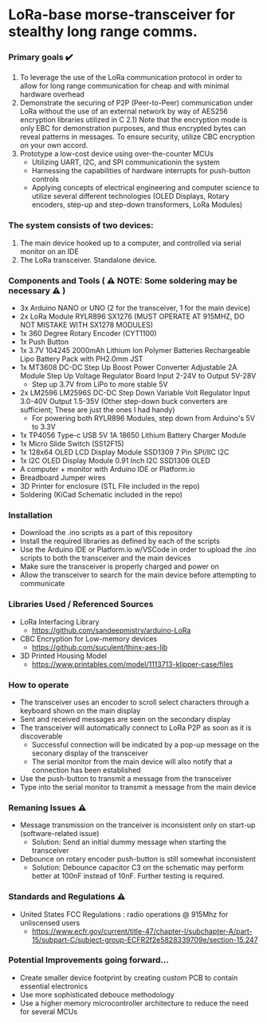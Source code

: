 # LoRa-base morse-transceiver for stealthy long range comms.

### Primary goals ✔️
1) To leverage the use of the LoRa communication protocol in order to allow for long range communication for cheap and with minimal hardware overhead
2) Demonstrate the securing of P2P (Peer-to-Peer) communication under LoRa without the use of an external network by way of AES256 encryption libraries utilized in C
  2.1) Note that the encryption mode is only EBC for demonstration purposes, and thus encrypted bytes can reveal patterns in messages. To ensure security, utilize CBC encryption on your own accord.
3) Prototype a low-cost device using over-the-counter MCUs
   - Utilizing UART, I2C, and SPI communicationin the system
   - Harnessing the capabilities of hardware interrupts for push-button controls
   - Applying concepts of electrical engineering and computer science to utilize several different technologies (OLED Displays, Rotary encoders, step-up and step-down transformers, LoRa Modules)

### The system consists of two devices: 
1) The main device hooked up to a computer, and controlled via serial monitor on an IDE
2) The LoRa transceiver. Standalone device.

### Components and Tools ( :warning: NOTE: Some soldering may be necessary :warning: )
- 3x Arduino NANO or UNO (2 for the transceiver, 1 for the main device)
- 2x LoRa Module RYLR896 SX1276 (MUST OPERATE AT 915MHZ, DO NOT MISTAKE WITH SX1278 MODULES)
- 1x 360 Degree Rotary Encoder (CYT1100)
- 1x Push Button
- 1x 3.7V 104245 2000mAh Lithium Ion Polymer Batteries Rechargeable Lipo Battery Pack with PH2.0mm JST
- 1x MT3608 DC-DC Step Up Boost Power Converter Adjustable 2A Module Step Up Voltage Regulator Board Input 2-24V to Output 5V-28V
  - Step up 3.7V from LiPo to more stable 5V
- 2x LM2596 LM2596S DC-DC Step Down Variable Volt Regulator Input 3.0-40V Output 1.5-35V (Other step-down buck converters are sufficient; These are just the ones I had handy)
  - For powering both RYLR896 Modules, step down from Arduino's 5V to 3.3V
- 1x TP4056 Type-c USB 5V 1A 18650 Lithium Battery Charger Module
- 1x Micro Slide Switch (SS12F15)
- 1x 128x64 OLED LCD Display Module SSD1309 7 Pin SPI/IIC I2C
- 1x I2C OLED Display Module 0.91 Inch I2C SSD1306 OLED
- A computer + monitor with Arduino IDE or Platform.io
- Breadboard Jumper wires
- 3D Printer for enclosure (STL File included in the repo)
- Soldering (KiCad Schematic included in the repo)

### Installation
- Download the .ino scripts as a part of this repository
- Install the required libraries as defined by each of the scripts
- Use the Arduino IDE or Platform.io w/VSCode in order to upload the .ino scripts to both the transceiver and the main devices
- Make sure the transceiver is properly charged and power on
- Allow the transceiver to search for the main device before attempting to communicate

### Libraries Used / Referenced Sources
- LoRa Interfacing Library
  - https://github.com/sandeepmistry/arduino-LoRa
- CBC Encryption for Low-memory devices
  - https://github.com/suculent/thinx-aes-lib
- 3D Printed Housing Model
  - https://www.printables.com/model/1113713-klipper-case/files

### How to operate
- The transceiver uses an encoder to scroll select characters through a keyboard shown on the main display
- Sent and received messages are seen on the secondary display
- The transceiver will automatically connect to LoRa P2P as soon as it is discoverable
  - Successful connection will be indicated by a pop-up message on the seconary display of the transceiver
  - The serial monitor from the main device will also notify that a connection has been established
- Use the push-button to transmit a message from the transceiver
- Type into the serial monitor to transmit a message from the main device

### Remaning Issues :warning:
- Message transmission on the tranceiver is inconsistent only on start-up (software-related issue)
  - Solution: Send an initial dummy message when starting the transceiver
- Debounce on rotary encoder push-button is still somewhat inconsistent
  - Solution: Debounce capacitor C3 on the schematic may perform better at 100nF instead of 10nF. Further testing is required.

### Standards and Regulations :warning:
- United States FCC Regulations : radio operations @ 915Mhz for unliscensed users
  - https://www.ecfr.gov/current/title-47/chapter-I/subchapter-A/part-15/subpart-C/subject-group-ECFR2f2e5828339709e/section-15.247
 
### Potential Improvements going forward...
- Create smaller device footprint by creating custom PCB to contain essential electronics
- Use more sophisticated debouce methodology
- Use a higher memory microcontroller architecture to reduce the need for several MCUs
